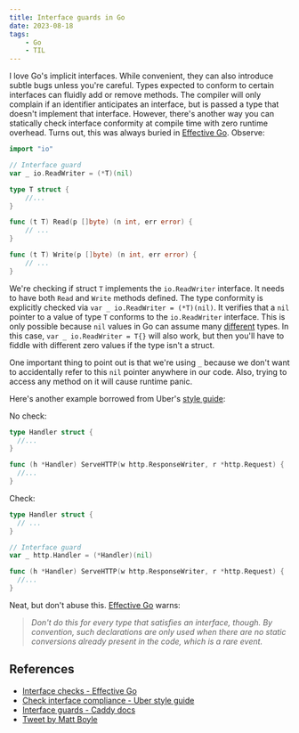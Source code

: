```yaml
---
title: Interface guards in Go
date: 2023-08-18
tags:
    - Go
    - TIL
---
```


I love Go's implicit interfaces. While convenient, they can also introduce subtle bugs
unless you're careful. Types expected to conform to certain interfaces can fluidly add or
remove methods. The compiler will only complain if an identifier anticipates an interface,
but is passed a type that doesn't implement that interface. However, there's another way
you can statically check interface conformity at compile time with zero runtime overhead.
Turns out, this was always buried in [Effective Go]. Observe:

```go
import "io"

// Interface guard
var _ io.ReadWriter = (*T)(nil)

type T struct {
    //...
}

func (t T) Read(p []byte) (n int, err error) {
    // ...
}

func (t T) Write(p []byte) (n int, err error) {
    // ...
}
```

We're checking if struct `T` implements the `io.ReadWriter` interface. It needs to have
both `Read` and `Write` methods defined. The type conformity is explicitly checked via
`var _ io.ReadWriter = (*T)(nil)`. It verifies that a `nil` pointer to a value of type `T`
conforms to the `io.ReadWriter` interface. This is only possible because `nil` values in Go
can assume many [different] types. In this case, `var _ io.ReadWriter = T{}` will also
work, but then you'll have to fiddle with different zero values if the type isn't a struct.

One important thing to point out is that we're using `_` because we don't want to
accidentally refer to this `nil` pointer anywhere in our code. Also, trying to access any
method on it will cause runtime panic.

Here's another example borrowed from Uber's [style guide]:

No check:

```go
type Handler struct {
  //...
}

func (h *Handler) ServeHTTP(w http.ResponseWriter, r *http.Request) {
  //...
}
```

Check:

```go
type Handler struct {
  // ...
}

// Interface guard
var _ http.Handler = (*Handler)(nil)

func (h *Handler) ServeHTTP(w http.ResponseWriter, r *http.Request) {
  //...
}
```

Neat, but don't abuse this. [Effective Go] warns:

> *Don't do this for every type that satisfies an interface, though. By convention, such
> declarations are only used when there are no static conversions already present in the
> code, which is a rare event.*

## References

* [Interface checks - Effective Go][effective go]
* [Check interface compliance - Uber style guide][style guide]
* [Interface guards - Caddy docs][interface guards]
* [Tweet by Matt Boyle][tweet]

[effective go]: https://go.dev/doc/effective_go#interfaces:~:text=var%20_%20json.Marshaler%20%3D%20(*RawMessage)(nil)
[style guide]: https://github.com/uber-go/guide/blob/master/style.md#verify-interface-compliance
[different]: https://go101.org/article/nil.html
[interface guards]: https://caddyserver.com/docs/extending-caddy#interface-guards
[tweet]: https://twitter.com/MattJamesBoyle/status/1692428212058403251?s=20
